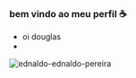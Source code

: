 ### bem vindo ao meu perfil ☕
- oi douglas
- 
![ednaldo-ednaldo-pereira](https://github.com/a-n-o-nymous/a-n-o-nymous/assets/134538057/7ecbf343-5424-4bba-a7a5-fecd385c2904)

